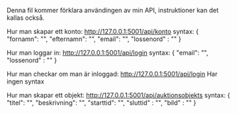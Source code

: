 Denna fil kommer förklara användingen av min API, instruktioner kan det kallas också.

Hur man skapar ett konto:
http://127.0.0.1:5001/api/konto
syntax:
{
    "fornamn": "",
    "efternamn": "",
    "email": "",
    "lossenord" : ""
}

Hur man loggar in:
http://127.0.0.1:5001/api/login
syntax:
{
    "email": "",
    "lossenord" : ""
}

Hur man checkar om man är inloggad:
http://127.0.0.1:5001/api/login
Har ingen syntax



Hur man skapar ett objekt:
http://127.0.0.1:5001/api/auktionsobjekts
syntax:
{
    "titel": "",
    "beskrivning": "",
    "starttid": "",
    "sluttid" : "",
    "bild" : ""
}